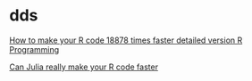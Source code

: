 # dds

[How to make your R code 18878 times faster detailed version R Programming](https://github.com/MaximeRivest/dds/blob/master/How-to-make-your-R-code-18-878-times-faster-Detailed-version-R-Programming.R)

[Can Julia really make your R code faster](https://github.com/MaximeRivest/dds/blob/master/Can%20Julia%20really%20make%20your%20R%20code%20faster.R)
